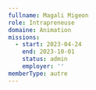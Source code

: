 ```yaml
---
fullname: Magali Migeon
role: Intrapreneuse
domaine: Animation
missions:
  - start: 2023-04-24
    end: 2023-10-01
    status: admin
    employer: ''
memberType: autre
---
```


